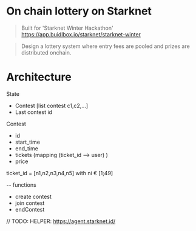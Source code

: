 # On chain lottery on Starknet
> Built for 'Starknet Winter Hackathon'
> https://app.buidlbox.io/starknet/starknet-winter


> Design a lottery system where entry fees are pooled and prizes are distributed onchain.



# Architecture 

State
- Contest [list contest c1,c2,...]
- Last contest id


Contest
- id
- start_time
- end_time
- tickets (mapping (ticket_id --> user) )
- price


ticket_id = [n1,n2,n3,n4,n5] with ni € [1;49]


-- functions

- create contest
- join contest 
- endContest

// TODO: HELPER: https://agent.starknet.id/
